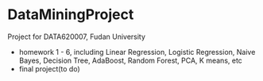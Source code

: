# DataMiningProject
Project for DATA620007, Fudan University
* homework 1 - 6, including Linear Regression, Logistic Regression, Naive Bayes, Decision Tree, AdaBoost, Random Forest, PCA, K means, etc
* final project(to do)